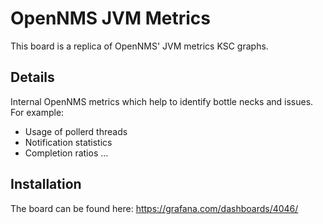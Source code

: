 # OpenNMS JVM Metrics

This board is a replica of OpenNMS' JVM metrics KSC graphs.

## Details

Internal OpenNMS metrics which help to identify bottle necks and issues.
For example:

* Usage of pollerd threads
* Notification statistics
* Completion ratios
...

## Installation

The board can be found here: https://grafana.com/dashboards/4046/